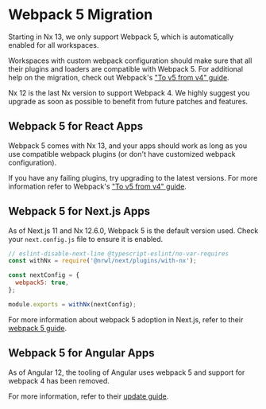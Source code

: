 # Webpack 5 Migration

Starting in Nx 13, we only support Webpack 5, which is automatically enabled for all workspaces.

Workspaces with custom webpack configuration should make sure that all their plugins and loaders are compatible with Webpack 5.
For additional help on the migration, check out Webpack's ["To v5 from v4" guide](https://webpack.js.org/migrate/5/).

Nx 12 is the last Nx version to support Webpack 4. We highly suggest you upgrade as soon as possible to benefit from future patches and features.

## Webpack 5 for React Apps

Webpack 5 comes with Nx 13, and your apps should work as long as you use compatible webpack plugins (or don't have customized webpack configuration).

If you have any failing plugins, try upgrading to the latest versions. For more information refer to Webpack's ["To v5 from v4" guide](https://webpack.js.org/migrate/5/).

## Webpack 5 for Next.js Apps

As of Next.js 11 and Nx 12.6.0, Webpack 5 is the default version used. Check your `next.config.js` file to ensure it is
enabled.

```javascript
// eslint-disable-next-line @typescript-eslint/no-var-requires
const withNx = require('@nrwl/next/plugins/with-nx');

const nextConfig = {
  webpack5: true,
};

module.exports = withNx(nextConfig);
```

For more information about webpack 5 adoption in Next.js, refer to
their [webpack 5 guide](https://nextjs.org/docs/messages/webpack5).

## Webpack 5 for Angular Apps

As of Angular 12, the tooling of Angular uses webpack 5 and support for webpack 4 has been removed.

For more information, refer to their [update guide](https://angular.io/guide/updating-to-version-12).
